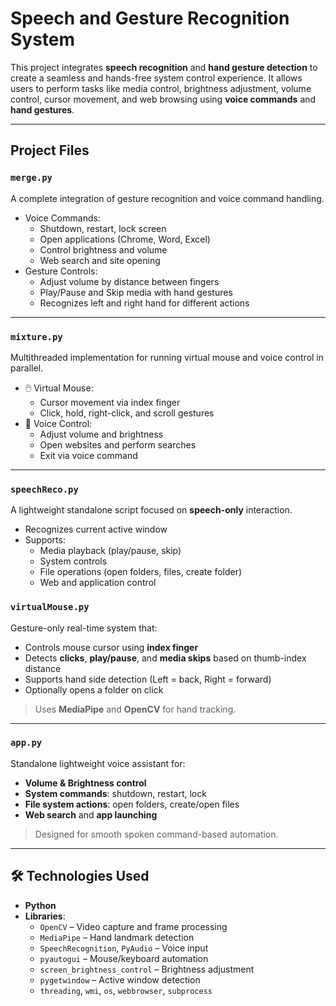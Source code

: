 # Speech and Gesture Recognition System

This project integrates **speech recognition** and **hand gesture detection** to create a seamless and hands-free system control experience. It allows users to perform tasks like media control, brightness adjustment, volume control, cursor movement, and web browsing using **voice commands** and **hand gestures**.

---

## Project Files

### `merge.py`
A complete integration of gesture recognition and voice command handling.

- Voice Commands:
  - Shutdown, restart, lock screen
  - Open applications (Chrome, Word, Excel)
  - Control brightness and volume
  - Web search and site opening
- Gesture Controls:
  - Adjust volume by distance between fingers
  - Play/Pause and Skip media with hand gestures
  - Recognizes left and right hand for different actions

---

### `mixture.py`
Multithreaded implementation for running virtual mouse and voice control in parallel.

- 🖱️ Virtual Mouse:
  - Cursor movement via index finger
  - Click, hold, right-click, and scroll gestures
- 🎤 Voice Control:
  - Adjust volume and brightness
  - Open websites and perform searches
  - Exit via voice command

---

### `speechReco.py`
A lightweight standalone script focused on **speech-only** interaction.

- Recognizes current active window
- Supports:
  - Media playback (play/pause, skip)
  - System controls
  - File operations (open folders, files, create folder)
  - Web and application control

### `virtualMouse.py`
Gesture-only real-time system that:
- Controls mouse cursor using **index finger**
- Detects **clicks**, **play/pause**, and **media skips** based on thumb-index distance
- Supports hand side detection (Left = back, Right = forward)
- Optionally opens a folder on click
> Uses **MediaPipe** and **OpenCV** for hand tracking.

---

### `app.py`
Standalone lightweight voice assistant for:
-  **Volume & Brightness control**
-  **System commands**: shutdown, restart, lock
-  **File system actions**: open folders, create/open files
-  **Web search** and **app launching**
> Designed for smooth spoken command-based automation.
---

## 🛠️ Technologies Used

- **Python**
- **Libraries**:
  - `OpenCV` – Video capture and frame processing
  - `MediaPipe` – Hand landmark detection
  - `SpeechRecognition`, `PyAudio` – Voice input
  - `pyautogui` – Mouse/keyboard automation
  - `screen_brightness_control` – Brightness adjustment
  - `pygetwindow` – Active window detection
  - `threading`, `wmi`, `os`, `webbrowser`, `subprocess`
